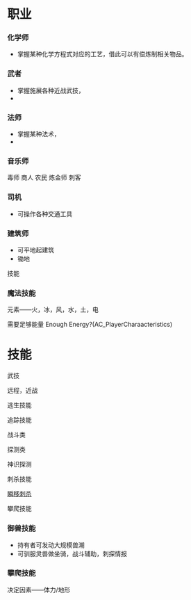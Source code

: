 #  职业

###  化学师  
*  掌握某种化学方程式对应的工艺，借此可以有偿炼制相关物品。

###  武者  
*  掌握施展各种近战武技，
*  
###  法师  
*  掌握某种法术，
*  
###  音乐师
毒师
商人
农民
炼金师
刺客

###  司机
*  可操作各种交通工具

### 建筑师

*  可平地起建筑
*  锄地

技能

###  魔法技能
元素——火，冰，风，水，土，电

需要足够能量
Enough Energy?(AC_PlayerCharaacteristics)

#  技能
武技

远程，近战

逃生技能

追踪技能


战斗类

探测类

神识探测

刺杀技能

[瞬移刺杀](https://github.com/all-in-one-unreal/ShadowStrike)

攀爬技能

### 御兽技能

*  持有者可发动大规模兽潮
*  可驯服灵兽做坐骑，战斗辅助，刺探情报

### 攀爬技能

决定因素——体力/地形
